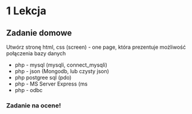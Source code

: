 # 1 Lekcja

## Zadanie domowe

Utwórz stronę html, css (screen) - one page, która prezentuje możliwość połączenia bazy danych

- php - mysql (mysqli, connect_mysqli)
- php - json (Mongodb, lub czysty json)
- php postgree sql (pdo)
- php - MS Server Express (ms
- php - odbc

### Zadanie na ocene!
